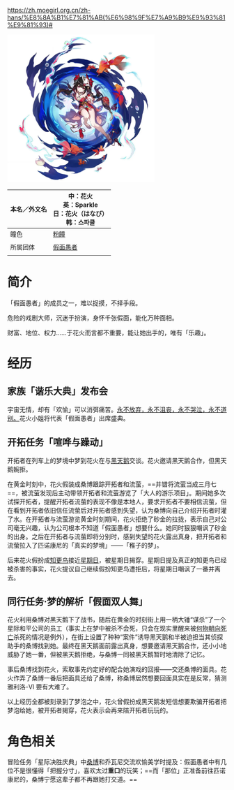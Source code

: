 https://zh.moegirl.org.cn/zh-hans/%E8%8A%B1%E7%81%AB(%E6%98%9F%E7%A9%B9%E9%93%81%E9%81%93)#

<img src="./assets/花火立绘.webp" alt="花火立绘" style="zoom: 33%;" />



| 本名／外文名 | 中：花火<br>英：Sparkle<br/>日：花火（はなび）<br/>韩：스파클 |
| ------------ | ------------------------------------------------------------ |
| 瞳色         | [粉瞳](https://zh.moegirl.org.cn/粉瞳)                       |
|              |                                                              |
| 所属团体     | [假面愚者](https://zh.moegirl.org.cn/假面愚者)               |
|              |                                                              |









# 简介

「假面愚者」的成员之一，难以捉摸，不择手段。

危险的戏剧大师，沉迷于扮演，身怀千张假面，能化万种面相。

财富、地位、权力……于花火而言都不重要，能让她出手的，唯有「乐趣」。



# 经历

## 家族「谐乐大典」发布会

宇宙无情，却有「欢愉」可以消弭痛苦。[永不放弃，永不沮丧，永不哭泣，永不道别。](https://zh.moegirl.org.cn/瑞克摇摆)花火小姐将代表「假面愚者」出席盛典。

## 开拓任务「喧哗与躁动」

开拓者在列车上的梦境中梦到花火在与[黑天鹅](https://zh.moegirl.org.cn/黑天鹅(星穹铁道))交谈。花火邀请黑天鹅合作，但黑天鹅婉拒。

在黄金时刻中，花火假装成桑博跟踪开拓者和流萤，==并错将流萤当成三月七==，被流萤发现后主动带领开拓者和流萤游览了「大人的游乐项目」。期间她多次试探开拓者，提醒开拓者流萤的表现不像是本地人，要求开拓者不要相信流萤，但在看到开拓者依旧信任流萤后对开拓者感到失望，认为桑博向自己介绍开拓者时灌了水。在开拓者与流萤游览黄金时刻期间，花火拒绝了砂金的拉拢，表示自己对公司毫无兴趣，认为公司根本不知道「假面愚者」想要什么。她同时狠狠嘲讽了砂金的出身。之后在开拓者与流萤即将分别时，感到失望的花火露出真身，把开拓者和流萤拉入了匹诺康尼的「真实的梦境」——「稚子的梦」。

后来花火假扮成[知更鸟](https://zh.moegirl.org.cn/知更鸟(星穹铁道))接近[星期日](https://zh.moegirl.org.cn/星期日(星穹铁道))，被星期日揭穿。星期日提及真正的知更鸟已经被杀害的事实，花火提议自己继续假扮知更鸟遭拒后，将星期日嘲讽了一番并离去。

## 同行任务·梦的解析「假面双人舞」

花火利用桑博对黑天鹅下了战书，随后在黄金的时刻街上用一柄大锤“谋杀”了一个星际和平公司的员工（事实上在梦中被杀不会死，只会在现实里醒来被[何物朝向死亡](https://zh.moegirl.org.cn/何物朝向死亡)杀死的情况是例外），在街上设置了种种“案件”诱导黑天鹅和半被迫担当其侦探助手的桑博找到她。最终在黑天鹅面前露出真身，想要邀请黑天鹅合作，还小小地威胁了她一番，但被黑天鹅拒绝，与桑博一同被黑天鹅暂时地清除了记忆。

事后桑博找到花火，索取事先约定好的配合她演戏的回报——交还桑博的面具。花火作弄了桑博一番后把面具还给了桑博，称桑博居然想要回面具实在是反常，猜测雅利洛-VI 要有大难了。

以上经历全都被刻录到了梦泡之中，花火曾假扮成黑天鹅发短信想要欺骗开拓者把梦泡给她，被开拓者揭穿，花火表示会再来陪开拓者玩玩的。



# 角色相关

冒险任务「星际决胜庆典」中[桑博](https://zh.moegirl.org.cn/桑博)和乔瓦尼交流欢愉美学时提及：假面愚者中有几位不是很懂得「把握分寸」，喜欢太过**重口**的玩笑；==而「那位」正准备前往匹诺康尼的，桑博宁愿这辈子都不再跟她打交道。==